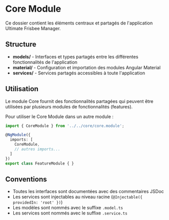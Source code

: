 # Core Module

Ce dossier contient les éléments centraux et partagés de l'application Ultimate Frisbee Manager.

## Structure

- **models/** - Interfaces et types partagés entre les différentes fonctionnalités de l'application
- **material/** - Configuration et importation des modules Angular Material
- **services/** - Services partagés accessibles à toute l'application

## Utilisation

Le module Core fournit des fonctionnalités partagées qui peuvent être utilisées par plusieurs modules de fonctionnalités (features).

Pour utiliser le Core Module dans un autre module :

```typescript
import { CoreModule } from '../../core/core.module';

@NgModule({
  imports: [
    CoreModule,
    // autres imports...
  ]
})
export class FeatureModule { }
```

## Conventions

- Toutes les interfaces sont documentées avec des commentaires JSDoc
- Les services sont injectables au niveau racine (`@Injectable({ providedIn: 'root' })`)
- Les modèles sont nommés avec le suffixe `.model.ts`
- Les services sont nommés avec le suffixe `.service.ts`